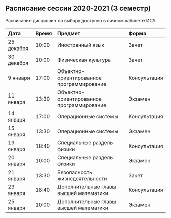 ## Расписание сессии 2020-2021 (3 семестр)

Расписание дисциплин по выбору доступно в личном кабинете ИСУ.

| Дата | Время | Предмет | Форма |
| :--- | :--- | :--- | :--- |
| 25 декабря | 10:00 | Иностранный язык | Зачет |
| 30 декабря | 10:00 | Физическая культура | Зачет |
| 9 января | 17:00 | Объектно-ориентированное программирование | Консультация |
| 11 января | 13:30 | Объектно-ориентированное программирование | Экзамен |
| 14 января | 17:00 | Операционные системы | Консультация |
| 15 января | 13:30 | Операционные системы | Экзамен |
| 19 января | 18:40 | Специальные разделы физики | Консультация |
| 20 января | 10:00 | Специальные разделы физики | Экзамен |
| 21 января | 13:30 | Безопасность жизнедеятельности | Зачет |
| 23 января | 18:40 | Дополнительные главы высшей математики | Консультация |
| 25 января | 10:00 | Дополнительные главы высшей математики | Экзамен |
